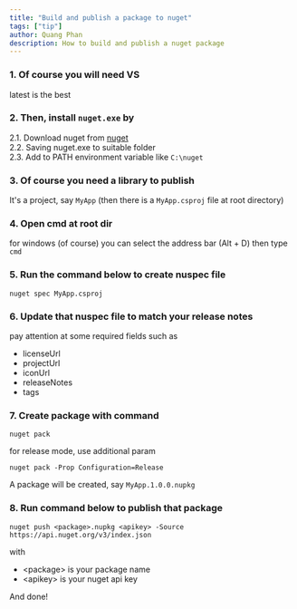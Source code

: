 ```yaml
---
title: "Build and publish a package to nuget"
tags: ["tip"]
author: Quang Phan
description: How to build and publish a nuget package
---
```


### 1. Of course you will need VS 

latest is the best

### 2. Then, install `nuget.exe` by  

2.1. Download nuget from [nuget](https://dist.nuget.org/win-x86-commandline/latest/nuget.exe)  
2.2. Saving nuget.exe to suitable folder  
2.3. Add to PATH environment variable like `C:\nuget`  

### 3. Of course you need a library to publish

It's a project, say `MyApp` (then there is a `MyApp.csproj` file at root directory)

### 4. Open cmd at root dir

for windows (of course) you can select the address bar (Alt + D) then type `cmd`

### 5. Run the command below to create nuspec file

```
nuget spec MyApp.csproj
```

### 6. Update that nuspec file to match your release notes

pay attention at some required fields such as 

- licenseUrl
- projectUrl
- iconUrl
- releaseNotes
- tags

### 7. Create package with command

```
nuget pack
```

for release mode, use additional param

```
nuget pack -Prop Configuration=Release
```

A package will be created, say `MyApp.1.0.0.nupkg`

### 8. Run command below to publish that package

```
nuget push <package>.nupkg <apikey> -Source https://api.nuget.org/v3/index.json
```

with  
 - \<package\> is your package name
 - \<apikey\> is your nuget api key

And done!
